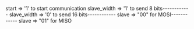start => '1' to start communication
slave_width => '1' to send 8 bits------------
slave_width => '0' to send 16 bits------------
slave => "00" for MOSI------------
slave => "01" for MISO

